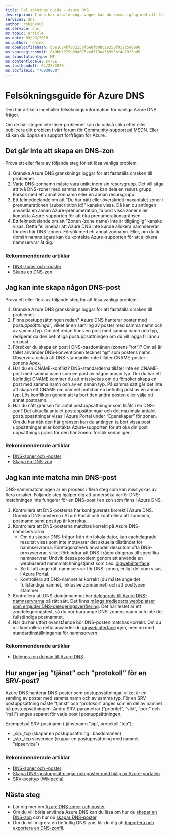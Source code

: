 ```yaml
---
title: Fel söknings guide – Azure DNS
description: I den här utbildnings vägen kan du komma igång med att felsöka vanliga problem med Azure DNS
services: dns
author: rohinkoul
ms.service: dns
ms.topic: article
ms.date: 09/20/2019
ms.author: rohink
ms.openlocfilehash: b5e1624bf852256f6e8fb0b616258f932c5a8998
ms.sourcegitcommit: 849bb1729b89d075eed579aa36395bf4d29f3bd9
ms.translationtype: MT
ms.contentlocale: sv-SE
ms.lasthandoff: 04/28/2020
ms.locfileid: "76939030"
---
```

# <a name="azure-dns-troubleshooting-guide"></a>Felsökningsguide för Azure DNS

Den här artikeln innehåller felsöknings information för vanliga Azure DNS frågor.

Om de här stegen inte löser problemet kan du också söka efter eller publicera ditt problem i vårt [forum för Community-support på MSDN](https://social.msdn.microsoft.com/Forums/en-US/home?forum=WAVirtualMachinesVirtualNetwork). Eller så kan du öppna en support förfrågan för Azure.


## <a name="i-cant-create-a-dns-zone"></a>Det går inte att skapa en DNS-zon

Prova ett eller flera av följande steg för att lösa vanliga problem:

1.  Granska Azure DNS gransknings loggar för att fastställa orsaken till problemet.
2.  Varje DNS-zonnamn måste vara unikt inom sin resursgrupp. Det vill säga att två DNS-zoner med samma namn inte kan dela en resurs grupp. Försök med ett annat zonnamn eller en annan resursgrupp.
3.  Ett felmeddelande om att ”Du har nått eller överskridit maxantalet zoner i prenumerationen {subscription id}” kanske visas. Då kan du antingen använda en annan Azure-prenumeration, ta bort vissa zoner eller kontakta Azure-supporten för att öka prenumerationsgränsen.
4.  Ett felmeddelande om att ”Zonen {zone name} inte är tillgänglig” kanske visas. Detta fel innebär att Azure DNS inte kunde allokera namnservrar för den här DNS-zonen. Försök med ett annat zonnamn. Eller, om du är domän namns ägare kan du kontakta Azure-supporten för att allokera namnservrar åt dig.


### <a name="recommended-articles"></a>Rekommenderade artiklar

* [DNS-zoner och -poster](dns-zones-records.md)
* [Skapa en DNS-zon](dns-getstarted-create-dnszone-portal.md)

## <a name="i-cant-create-a-dns-record"></a>Jag kan inte skapa någon DNS-post

Prova ett eller flera av följande steg för att lösa vanliga problem:

1.  Granska Azure DNS gransknings loggar för att fastställa orsaken till problemet.
2.  Finns postuppsättningen redan?  Azure DNS hanterar poster med post*uppsättningar*, vilket är en samling av poster med samma namn och av samma typ. Om det redan finns en post med samma namn och typ, redigerar du den befintliga postuppsättningen om du vill lägga till ännu en post.
3.  Försöker du skapa en post i DNS-basdomänen (zonens ”rot”)? Om så är fallet använder DNS-konventionen tecknet ”@” som postens namn. Observera också att DNS-standarder inte tillåter CNAME-poster i zonens Apex.
4.  Har du en CNAME-konflikt?  DNS-standarderna tillåter inte en CNAME-post med samma namn som en post av någon annan typ. Om du har ett befintligt CNAME kommer du att misslyckas om du försöker skapa en post med samma namn och av en annan typ.  På samma sätt går det inte att skapa ett CNAME om namnet matchar en befintlig post av en annan typ. Lös konflikten genom att ta bort den andra posten eller välja ett annat postnamn.
5.  Har du nått gränsen för antal postuppsättningar som tillåts i en DNS-zon? Det aktuella antalet postuppsättningar och det maximala antalet postuppsättningar visas i Azure Portal under ”Egenskaper” för zonen. Om du har nått den här gränsen kan du antingen ta bort vissa post uppsättningar eller kontakta Azure-supporten för att öka din post uppsättnings gräns för den här zonen. försök sedan igen. 


### <a name="recommended-articles"></a>Rekommenderade artiklar

* [DNS-zoner och -poster](dns-zones-records.md)
* [Skapa en DNS-zon](dns-getstarted-create-dnszone-portal.md)



## <a name="i-cant-resolve-my-dns-record"></a>Jag kan inte matcha min DNS-post

DNS-namnmatchningen är en process i flera steg som kan misslyckas av flera orsaker. Följande steg hjälper dig att undersöka varför DNS-matchningen inte fungerar för en DNS-post i en zon som finns i Azure DNS.

1.  Kontrollera att DNS-posterna har konfigurerats korrekt i Azure DNS. Granska DNS-posterna i Azure Portal och kontrollera att zonnamn, postnamn samt posttyp är korrekta.
2.  Kontrollera att DNS-posterna matchas korrekt på Azure DNS-namnservrarna.
    - Om du skapar DNS-frågor från din lokala dator, kan cachelagrade resultat visas som inte motsvarar det aktuella tillståndet för namnservrarna.  Företagsnätverk använder dessutom ofta DNS-proxyservrar, vilket förhindrar att DNS-frågor dirigeras till specifika namnservrar.  Undvik dessa problem genom att använda en webbaserad namnmatchningstjänst som t.ex. [digwebinterface](https://digwebinterface.com).
    - Se till att ange rätt namnservrar för DNS-zonen, enligt det som visas i Azure Portal.
    - Kontrollera att DNS-namnet är korrekt (du måste ange det fullständiga namnet, inklusive zonnamnet) och att posttypen stämmer
3.  Kontrollera att DNS-domännamnet har [delegerats till Azure DNS-namnservrarna](dns-domain-delegation.md) på rätt sätt. Det finns [många tredjeparts webbplatser som erbjuder DNS-delegeringsverifiering](https://www.bing.com/search?q=dns+check+tool). Det här testet är ett *zon*delegeringstest, så du bör bara ange DNS-zonens namn och inte det fullständiga postnamnet.
4.  När du har utfört ovanstående bör DNS-posten matchas korrekt. Om du vill kontrollera detta använder du [digwebinterface](https://digwebinterface.com) igen, men nu med standardinställningarna för namnservern.


### <a name="recommended-articles"></a>Rekommenderade artiklar

* [Delegera en domän till Azure DNS](dns-domain-delegation.md)



## <a name="how-do-i-specify-the-service-and-protocol-for-an-srv-record"></a>Hur anger jag ”tjänst” och ”protokoll” för en SRV-post?

Azure DNS hanterar DNS-poster som postuppsättningar, vilket är en samling av poster med samma namn och av samma typ. För en SRV-postuppsättning måste ”tjänst” och ”protokoll” anges som en del av namnet på postuppsättningen. Andra SRV-parametrar (”prioritet”, ”vikt”, ”port” och ”mål”) anges separat för varje post i postuppsättningen.

Exempel på SRV-postnamn (tjänstnamn ”sip”, protokoll ”tcp”):

- \_sip.\_tcp (skapar en postuppsättning i basdomänen)
- \_sip.\_tcp.sipservice (skapar en postuppsättning med namnet ”sipservice”)

### <a name="recommended-articles"></a>Rekommenderade artiklar

* [DNS-zoner och -poster](dns-zones-records.md)
* [Skapa DNS-postuppsättningar och poster med hjälp av Azure-portalen](dns-getstarted-create-recordset-portal.md)
* [SRV-posttyp (Wikipedia)](https://en.wikipedia.org/wiki/SRV_record)


## <a name="next-steps"></a>Nästa steg

* Lär dig mer om [Azure DNS zoner och poster](dns-zones-records.md)
* Om du vill börja använda Azure DNS kan du läsa om hur du [skapar en DNS-zon](dns-getstarted-create-dnszone-portal.md) och hur du [skapar DNS-poster](dns-getstarted-create-recordset-portal.md).
* Om du vill migrera en befintlig DNS-zon, lär du dig att [Importera och exportera en DNS-zonfil](dns-import-export.md).

